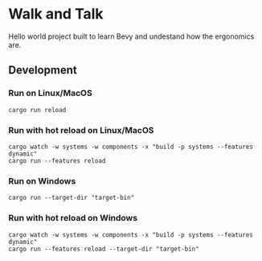 # Walk and Talk

Hello world project built to learn Bevy and undestand how the ergonomics are.

## Development

### Run on Linux/MacOS
```
cargo run reload
```

### Run with hot reload on Linux/MacOS
```
cargo watch -w systems -w components -x "build -p systems --features dynamic"
cargo run --features reload
```

### Run on Windows
```
cargo run --target-dir "target-bin" 
```

### Run with hot reload on Windows
```
cargo watch -w systems -w components -x "build -p systems --features dynamic"
cargo run --features reload --target-dir "target-bin" 
```
